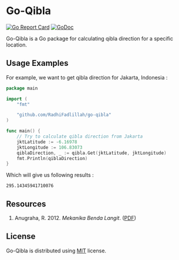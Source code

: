 # Go-Qibla

[![Go Report Card](https://goreportcard.com/badge/github.com/RadhiFadlillah/go-qibla)](https://goreportcard.com/report/github.com/RadhiFadlillah/go-qibla)
[![GoDoc](https://godoc.org/github.com/RadhiFadlillah/go-qibla?status.png)](https://godoc.org/github.com/RadhiFadlillah/go-qibla)

Go-Qibla is a Go package for calculating qibla direction for a specific location.

## Usage Examples

For example, we want to get qibla direction for Jakarta, Indonesia :

```go
package main

import (
	"fmt"

	"github.com/RadhiFadlillah/go-qibla"
)

func main() {
	// Try to calculate qibla direction from Jakarta
	jktLatitude := -6.16978
	jktLongitude := 106.83073
	qiblaDirection, _ := qibla.Get(jktLatitude, jktLongitude)
	fmt.Println(qiblaDirection)
}
```

Which will give us following results :

```
295.14345941710076
```

## Resources

1. Anugraha, R. 2012. _Mekanika Benda Langit_. ([PDF](https://simpan.ugm.ac.id/s/GcxKuyZWn8Rshnn))

## License

Go-Qibla is distributed using [MIT](http://choosealicense.com/licenses/mit/) license.

